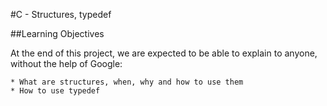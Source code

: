 #C - Structures, typedef

##Learning Objectives

At the end of this project, we are expected to be able to explain to anyone, without the help of Google:

    * What are structures, when, why and how to use them
    * How to use typedef
